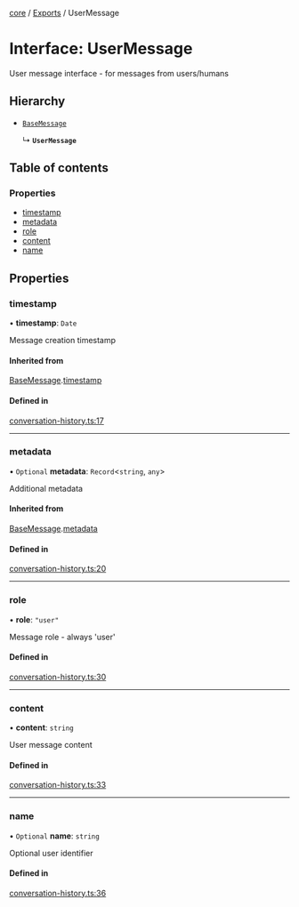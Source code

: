 <!-- 
 ⚠️  AUTO-GENERATED FILE - DO NOT EDIT MANUALLY
 This file is automatically generated by scripts/docs-generator.js
 To make changes, edit the source TypeScript files or update the generator script
-->

[core](../../) / [Exports](../modules) / UserMessage

# Interface: UserMessage

User message interface - for messages from users/humans

## Hierarchy

- [`BaseMessage`](BaseMessage)

  ↳ **`UserMessage`**

## Table of contents

### Properties

- [timestamp](UserMessage#timestamp)
- [metadata](UserMessage#metadata)
- [role](UserMessage#role)
- [content](UserMessage#content)
- [name](UserMessage#name)

## Properties

### timestamp

• **timestamp**: `Date`

Message creation timestamp

#### Inherited from

[BaseMessage](BaseMessage).[timestamp](BaseMessage#timestamp)

#### Defined in

[conversation-history.ts:17](https://github.com/woojubb/robota/blob/7a734e73a51e339148a398f7b885cf8701441118/packages/core/src/conversation-history.ts#L17)

___

### metadata

• `Optional` **metadata**: `Record`\<`string`, `any`\>

Additional metadata

#### Inherited from

[BaseMessage](BaseMessage).[metadata](BaseMessage#metadata)

#### Defined in

[conversation-history.ts:20](https://github.com/woojubb/robota/blob/7a734e73a51e339148a398f7b885cf8701441118/packages/core/src/conversation-history.ts#L20)

___

### role

• **role**: ``"user"``

Message role - always 'user'

#### Defined in

[conversation-history.ts:30](https://github.com/woojubb/robota/blob/7a734e73a51e339148a398f7b885cf8701441118/packages/core/src/conversation-history.ts#L30)

___

### content

• **content**: `string`

User message content

#### Defined in

[conversation-history.ts:33](https://github.com/woojubb/robota/blob/7a734e73a51e339148a398f7b885cf8701441118/packages/core/src/conversation-history.ts#L33)

___

### name

• `Optional` **name**: `string`

Optional user identifier

#### Defined in

[conversation-history.ts:36](https://github.com/woojubb/robota/blob/7a734e73a51e339148a398f7b885cf8701441118/packages/core/src/conversation-history.ts#L36)
